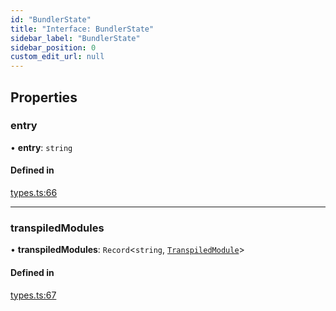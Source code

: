 ```yaml
---
id: "BundlerState"
title: "Interface: BundlerState"
sidebar_label: "BundlerState"
sidebar_position: 0
custom_edit_url: null
---
```


## Properties

### entry

• **entry**: `string`

#### Defined in

[types.ts:66](https://github.com/codesandbox/sandpack/blob/ce1032c/sandpack-client/src/types.ts#L66)

___

### transpiledModules

• **transpiledModules**: `Record`<`string`, [`TranspiledModule`](TranspiledModule)\>

#### Defined in

[types.ts:67](https://github.com/codesandbox/sandpack/blob/ce1032c/sandpack-client/src/types.ts#L67)
